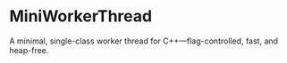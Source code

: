 # MiniWorkerThread
A minimal, single-class worker thread for C++—flag-controlled, fast, and heap-free.
